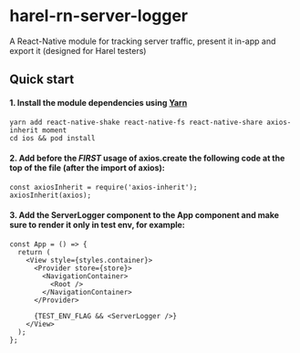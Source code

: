 # harel-rn-server-logger
A React-Native module for tracking server traffic, present it in-app and export it (designed for Harel testers)

## Quick start

#### 1. Install the module dependencies using [Yarn](https://yarnpkg.com)
```shell
yarn add react-native-shake react-native-fs react-native-share axios-inherit moment 
cd ios && pod install
```

#### 2. Add before the *FIRST* usage of axios.create the following code at the top of the file (after the import of axios):
```shell
const axiosInherit = require('axios-inherit');
axiosInherit(axios);
```

#### 3. Add the ServerLogger component to the App component and make sure to render it only in test env, for example:
```shell
const App = () => {
  return (
    <View style={styles.container}>
      <Provider store={store}>
        <NavigationContainer>
          <Root />
        </NavigationContainer>
      </Provider>
      
      {TEST_ENV_FLAG && <ServerLogger />}
    </View>
  );
};

```
